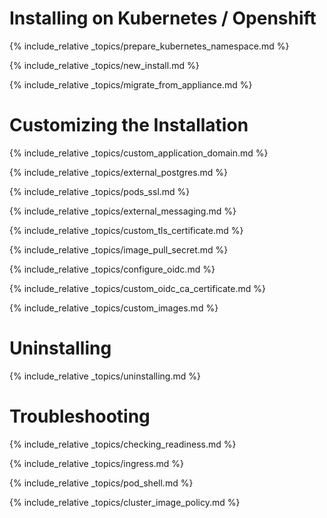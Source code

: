 ---
---

# Installing on Kubernetes / Openshift

{% include_relative _topics/prepare_kubernetes_namespace.md %}

{% include_relative _topics/new_install.md %}

{% include_relative _topics/migrate_from_appliance.md %}

# Customizing the Installation

{% include_relative _topics/custom_application_domain.md %}

{% include_relative _topics/external_postgres.md %}

{% include_relative _topics/pods_ssl.md %}

{% include_relative _topics/external_messaging.md %}

{% include_relative _topics/custom_tls_certificate.md %}

{% include_relative _topics/image_pull_secret.md %}

{% include_relative _topics/configure_oidc.md %}

{% include_relative _topics/custom_oidc_ca_certificate.md %}

{% include_relative _topics/custom_images.md %}

# Uninstalling

{% include_relative _topics/uninstalling.md %}

# Troubleshooting

{% include_relative _topics/checking_readiness.md %}

{% include_relative _topics/ingress.md %}

{% include_relative _topics/pod_shell.md %}

{% include_relative _topics/cluster_image_policy.md %}
